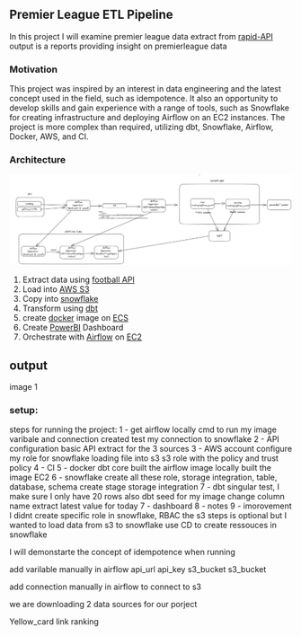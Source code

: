 ## Premier League ETL Pipeline

In this project I will examine premier league data extract from [rapid-API](https://rapidapi.com/hub)
output is a reports providing insight on premierleague data

### Motivation
This project was inspired by an interest in data engineering and the latest concept used in the field, such as idempotence. It also an opportunity to develop skills and gain experience with a range of tools, such as Snowflake for creating infrastructure and deploying Airflow on an EC2 instances. The project is more complex than required, utilizing dbt, Snowflake, Airflow, Docker, AWS, and CI.

### Architecture 

![Image description](images/architecture_plot_initial.png)
1. Extract data using [football API](https://rapidapi.com/api-sports/api/API-FOOTBALL)
2. Load into [AWS S3](https://aws.amazon.com/s3/)
3. Copy into [snowflake](https://www.snowflake.com/en/)
4. Transform using [dbt](https://www.getdbt.com/)
5. create [docker](https://www.docker.com/) image on [ECS](https://aws.amazon.com/ecs/)
6. Create [PowerBI](https://powerbi.microsoft.com/en-gb/) Dashboard
7. Orchestrate with [Airflow](https://airflow.apache.org/) on [EC2](https://aws.amazon.com/ec2/)

## output
image 1

### setup:

steps for running the project:
1 - get airflow locally 
    cmd to run my image
    varibale and connection created
    test my connection to snowflake
2 - API configuration
    basic API extract for the 3 sources
3 - AWS account
    configure my role for snowflake
    loading file into s3
    s3 role with the policy and trust policy
4 - CI
5 - docker
    dbt core
    built the airflow image locally
    built the image EC2
6 - snowflake 
    create all these role, storage integration, table, database, schema
    create stage
    storage integration
7 - dbt
    singular test,
    I make sure I only have 20 rows also
    dbt seed for my image 
    change column name 
    extract latest value for today
7 - dashboard
8 - notes
9 - imorovement
    I didnt create specific role in snowflake, RBAC
    the s3 steps is optional but I wanted to load data from s3 to snowflake
    use CD to create ressouces in snowflake

I will demonstarte the concept of idempotence when running 

add varilable manually in airflow
api_url
api_key
s3_bucket
s3_bucket

add connection manually in airflow to connect to s3

we are downloading 2 data sources for our porject

Yellow_card link
ranking

